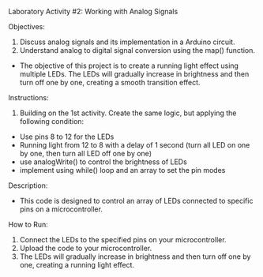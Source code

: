 Laboratory Activity #2: Working with Analog Signals

Objectives: 
1. Discuss analog signals and its implementation in a Arduino circuit.
2. Understand analog to digital signal conversion using the map() function.
- The objective of this project is to create a running light effect using multiple LEDs. The LEDs will gradually increase in brightness and then turn off one by one, creating a smooth transition effect.

Instructions: 
1. Building on the 1st activity. Create the same logic, but applying the following condition:
- Use pins 8 to 12 for the LEDs
- Running light from 12 to 8 with a delay of 1 second (turn all LED on one by one, then turn all LED off one by one)
- use analogWrite() to control the brightness of LEDs
- implement using while() loop and an array to set the pin modes

Description: 
- This code is designed to control an array of LEDs connected to specific pins on a microcontroller.

How to Run: 
1. Connect the LEDs to the specified pins on your microcontroller.
2. Upload the code to your microcontroller.
3. The LEDs will gradually increase in brightness and then turn off one by one, creating a running light effect.
